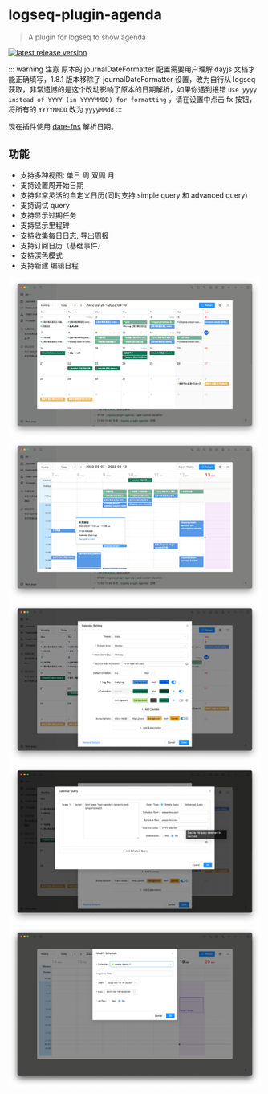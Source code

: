 # logseq-plugin-agenda
> A plugin for logseq to show agenda

[![latest release version](https://img.shields.io/github/v/release/haydenull/logseq-plugin-agenda)](https://github.com/haydenull/logseq-plugin-agenda/releases)


::: warning 注意
原本的 journalDateFormatter 配置需要用户理解 dayjs 文档才能正确填写，1.8.1 版本移除了 journalDateFormatter 设置，改为自行从 logseq 获取，非常遗憾的是这个改动影响了原本的日期解析，如果你遇到报错 `Use yyyy instead of YYYY (in YYYYMMDD) for formatting` ，请在设置中点击 fx 按钮，将所有的 `YYYYMMDD` 改为 `yyyyMMdd`
:::


现在插件使用 [date-fns](https://date-fns.org/v2.28.0/docs/parse) 解析日期。

## 功能
- 支持多种视图: 单日 周 双周 月
- 支持设置周开始日期
- 支持非常灵活的自定义日历(同时支持 simple query 和 advanced query)
- 支持调试 query
- 支持显示过期任务
- 支持显示里程碑
- 支持收集每日日志, 导出周报
- 支持订阅日历（基础事件）
- 支持深色模式
- 支持新建 编辑日程

![MonthView](../../screenshots/monthView.png)
![WeeklyView](../../screenshots/weeklyView.png)
![settings](../../screenshots/settings.png)
![query](../../screenshots/query.png)
![agenda](../../screenshots/modifyAgenda.png)
